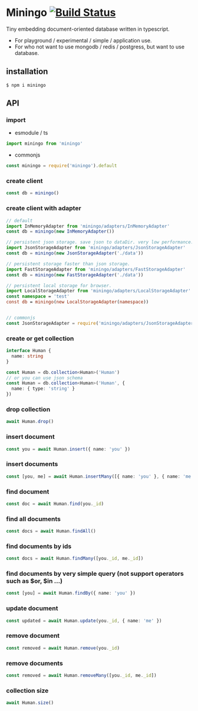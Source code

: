 # Miningo [![Build Status](https://travis-ci.org/RyosukeCla/miningo.svg?branch=master)](https://travis-ci.org/RyosukeCla/miningo)
Tiny embedding document-oriented database written in typescript.

- For playground / experimental / simple / application use.
- For who not want to use mongodb / redis / postgress, but want to use database.

## installation
```
$ npm i miningo
```

## API
### import
- esmodule / ts
```js
import miningo from 'miningo'
```

- commonjs
```js
const miningo = require('miningo').default
```

### create client
```ts
const db = miningo()
```

### create client with adapter
```ts
// default
import InMemoryAdapter from 'miningo/adapters/InMemoryAdapter'
const db = miningo(new InMemoryAdapter())

// persistent json storage. save json to dataDir. very low performance.
import JsonStorageAdapter from 'miningo/adapters/JsonStorageAdapter'
const db = miningo(new JsonStorageAdapter('./data'))

// persistent storage faster than json storage.
import FastStorageAdapter from 'miningo/adapters/FastStorageAdapter'
const db = miningo(new FastStorageAdapter('./data'))

// persistent local storage for browser.
import LocalStorageAdapter from 'miningo/adapters/LocalStorageAdapter'
const namespace = 'test'
const db = miningo(new LocalStorageAdapter(namespace))


// commonjs
const JsonStorageAdapter = require('miningo/adapters/JsonStorageAdapter').default
```

### create or get collection
```ts
interface Human {
  name: string
}

const Human = db.collection<Human>('Human')
// or you can use json schema
const Human = db.collection<Human>('Human', {
  name: { type: 'string' }
})
```

### drop collection
```ts
await Human.drop()
```

### insert document
```ts
const you = await Human.insert({ name: 'you' })
```

### insert documents
```ts
const [you, me] = await Human.insertMany([{ name: 'you' }, { name: 'me' }])
```

### find document
```ts
const doc = await Human.find(you._id)
```

### find all documents
```ts
const docs = await Human.findAll()
```

### find documents by ids
```ts
const docs = await Human.findMany([you._id, me._id])
```

### find documents by very simple query (not support operators such as $or, $in ...)
```ts
const [you] = await Human.findBy({ name: 'you' })
```

### update document
```ts
const updated = await Human.update(you._id, { name: 'me' })
```

### remove document
```ts
const removed = await Human.remove(you._id)
```

### remove documents
```ts
const removed = await Human.removeMany([you._id, me._id])
```

### collection size
```ts
await Human.size()
```

